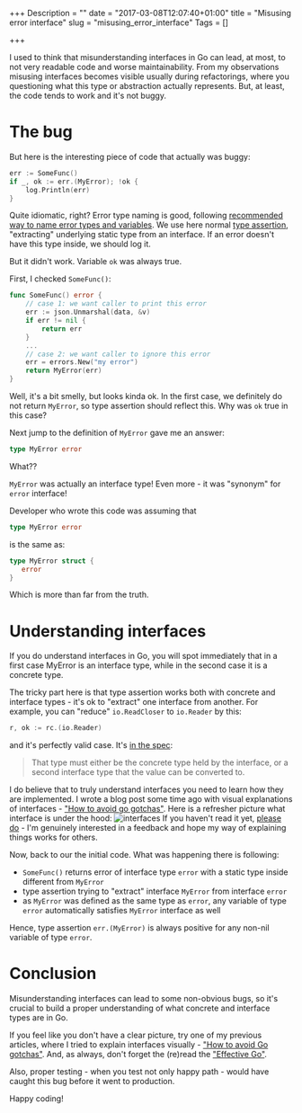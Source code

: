 +++
Description = ""
date = "2017-03-08T12:07:40+01:00"
title = "Misusing error interface"
slug = "misusing_error_interface"
Tags = []

+++


I used to think that misunderstanding interfaces in Go can lead, at most, to not very readable code and worse maintainability. From my observations misusing interfaces becomes visible usually during refactorings, where you questioning what this type or abstraction actually represents. But, at least, the code tends to work and it's not buggy.

# The bug
But here is the interesting piece of code that actually was buggy:

```go
err := SomeFunc()
if _, ok := err.(MyError); !ok {
    log.Println(err)
}
```
Quite idiomatic, right?  Error type naming is good, following [recommended way to name error types and variables](https://github.com/golang/go/wiki/Errors#naming).  We use here normal [type assertion](https://golang.org/doc/effective_go.html#interface_conversions), "extracting" underlying static type from an interface. If an error doesn't have this type inside, we should log it.

But it didn't work. Variable `ok` was always true.

First, I checked `SomeFunc()`:

```go
func SomeFunc() error {
    // case 1: we want caller to print this error
    err := json.Unmarshal(data, &v)
    if err != nil {
        return err
    }
    ...
    // case 2: we want caller to ignore this error
    err = errors.New("my error")
    return MyError(err)
}
```

Well, it's a bit smelly, but looks kinda ok. In the first case, we definitely do not return `MyError`, so type assertion should reflect this. Why was `ok` true in this case? 

Next jump to the definition of `MyError` gave me an answer:

```go
type MyError error
```

What??

`MyError` was actually an interface type! Even more - it was "synonym" for `error` interface!

Developer who wrote this code was assuming that
```go
type MyError error
```
 is the same as:
```go
type MyError struct {
   error
}
```
Which is more than far from the truth.

# Understanding interfaces
If you do understand interfaces in Go, you will spot immediately that in a first case MyError is an interface type, while in the second case it is a concrete type.

The tricky part here is that type assertion works both with concrete and interface types - it's ok to "extract" one interface from another. For example, you can "reduce" `io.ReadCloser` to `io.Reader` by this:
```go
r, ok := rc.(io.Reader)
```
and it's perfectly valid case. It's [in the spec](https://golang.org/doc/effective_go.html#interface_conversions):

> That type must either be the concrete type held by the interface, or a second interface type that the value can be converted to.

I do believe that to truly understand interfaces you need to learn how they are implemented. I wrote a blog post some time ago with visual explanations of interfaces - ["How to avoid go gotchas"](https://divan.github.io/posts/avoid_gotchas/). Here is a refresher picture what interface is under the hood:
![interfaces](https://divan.github.io/images/iface2.png)
If you haven't read it yet, [please do](https://divan.github.io/posts/avoid_gotchas/) - I'm genuinely interested in a feedback and hope my way of explaining things works for others.

Now, back to our the initial code. What was happening there is following:

 - `SomeFunc()` returns error of interface type `error` with a static type inside different from `MyError`
 - type assertion trying to "extract" interface `MyError` from interface `error`
 - as `MyError` was defined as the same type as `error`, any variable of type `error` automatically satisfies `MyError` interface as well

Hence, type assertion `err.(MyError)` is always positive for any non-nil variable of type `error`.

# Conclusion

Misunderstanding interfaces can lead to some non-obvious bugs, so it's crucial to build a proper understanding of what concrete and interface types are in Go.

If you feel like you don't have a clear picture, try one of my previous articles, where I tried to explain interfaces visually - ["How to avoid Go gotchas"](https://divan.github.io/posts/avoid_gotchas/). And, as always, don't forget the (re)read the ["Effective Go"](https://golang.org/doc/effective_go.html#interfaces_and_types).

Also, proper testing - when you test not only happy path - would have caught this bug before it went to production.

Happy coding!
